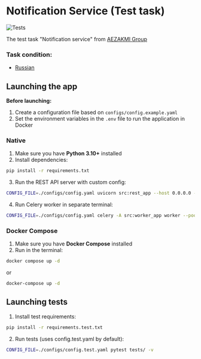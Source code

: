 # Notification Service (Test task)

![Tests](https://github.com/GAKiknadze/notification_service_test_task/actions/workflows/python-package.yml/badge.svg)

The test task "Notification service" from [AEZAKMI Group](https://aezakmi.group/)

### Task condition:

- [Russian](./docs/task_condition.ru.md)

## Launching the app

**Before launching:**
1. Create a configuration file based on `configs/config.example.yaml`
2. Set the environment variables in the `.env` file to run the application in Docker

### Native

1. Make sure you have **Python 3.10+** installed
2. Install dependencies:
```bash
pip install -r requirements.txt
```

3. Run the REST API server with custom config:
```bash
CONFIG_FILE=./configs/config.yaml uvicorn src:rest_app --host 0.0.0.0 --port 8000
```

4. Run Celery worker in separate terminal:
```bash
CONFIG_FILE=./configs/config.yaml celery -A src:worker_app worker --pool=prefork --loglevel=info
```

### Docker Compose

1. Make sure you have **Docker Compose** installed
2. Run in the terminal:
```bash
docker compose up -d
```
or
```bash
docker-compose up -d
```

## Launching tests

1. Install test requirements:
```bash
pip install -r requirements.test.txt
```

2. Run tests (uses config.test.yaml by default):
```bash
CONFIG_FILE=./configs/config.test.yaml pytest tests/ -v
```
